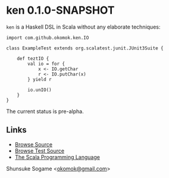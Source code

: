 
# ken 0.1.0-SNAPSHOT

`ken` is a Haskell DSL in Scala without any elaborate techniques:

    import com.github.okomok.ken.IO

    class ExampleTest extends org.scalatest.junit.JUnit3Suite {

        def teztIO {
            val io = for {
                x <- IO.getChar
                r <- IO.putChar(x)
            } yield r

            io.unIO()
        }
    }

The current status is pre-alpha.



## Links

* [Browse Source]
* [Browse Test Source]
* [The Scala Programming Language]


Shunsuke Sogame <<okomok@gmail.com>>



[MIT License]: http://www.opensource.org/licenses/mit-license.php "MIT License"
[Browse Source]: http://github.com/okomok/ken/tree/master/src/main/scala/ "Browse Source"
[Browse Test Source]: http://github.com/okomok/ken/tree/master/src/test/scala/ "Browse Test Source"
[The Scala Programming Language]: http://www.scala-lang.org/ "The Scala Programming Language"
